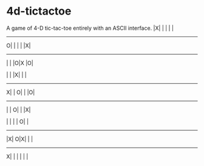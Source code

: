 # 4d-tictactoe
A game of 4-D tic-tac-toe entirely with an ASCII interface.
 |X|     | |     | |
-----   -----   -----
O| |     | |     |X|
-----   -----   -----
 | |     |O|X    |O|

 | |     |X|     | |
-----   -----   -----
X| |    O| |     |O|
-----   -----   -----
 | |    O| |     |X|
 
 | |     | |    O| |
-----   -----   -----
 |X|    O|X|     | |
-----   -----   -----
X| |     | |     | |
